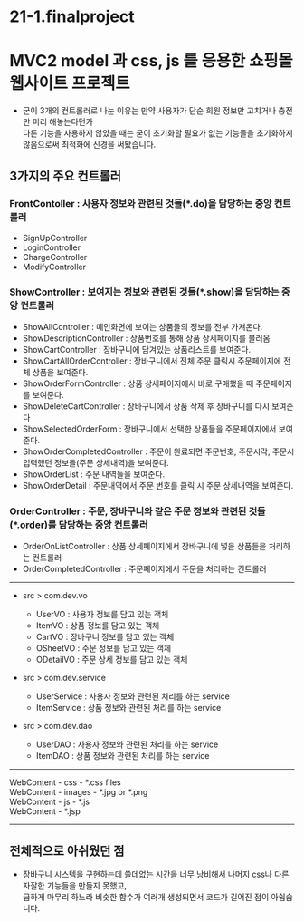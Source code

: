21-1.finalproject
===
# MVC2 model 과 css, js 를 응용한 쇼핑몰 웹사이트 프로젝트
  + 굳이 3개의 컨트롤러로 나눈 이유는 만약 사용자가 단순 회원 정보만 고치거나 충전만 미리 해놓는다던가<br> 다른 기능을 사용하지 않았을 때는 굳이 초기화할 필요가 없는 기능들을 초기화하지 않음으로써 최적화에 신경을 써봤습니다.

## 3가지의 주요 컨트롤러
  ### FrontContoller : 사용자 정보와 관련된 것들(\*.do)을 담당하는 중앙 컨트롤러
  * SignUpController
  * LoginController
  * ChargeController
  * ModifyController  

  ### ShowController : 보여지는 정보와 관련된 것들(\*.show)을 담당하는 중앙 컨트롤러
  * ShowAllController : 메인화면에 보이는 상품들의 정보를 전부 가져온다.
  * ShowDescriptionController : 상품번호를 통해 상품 상세페이지를 불러옴
  * ShowCartController : 장바구니에 담겨있는 상품리스트를 보여준다.
  * ShowCartAllOrderController : 장바구니에서 전체 주문 클릭시 주문페이지에 전체 상품을 보여준다.
  * ShowOrderFormController : 상품 상세페이지에서 바로 구매했을 때 주문페이지를 보여준다.
  * ShowDeleteCartController : 장바구니에서 상품 삭제 후 장바구니를 다시 보여준다
  * ShowSelectedOrderForm : 장바구니에서 선택한 상품들을 주문페이지에서 보여준다.
  * ShowOrderCompletedController : 주문이 완료되면 주문번호, 주문시각, 주문시 입력했던 정보들(주문 상세내역)을 보여준다.
  * ShowOrderList : 주문 내역들을 보여준다.
  * ShowOrderDetail : 주문내역에서 주문 번호를 클릭 시 주문 상세내역을 보여준다.

### OrderController : 주문, 장바구니와 같은 주문 정보와 관련된 것들(\*.order)를 담당하는 중앙 컨트롤러
  * OrderOnListController : 상품 상세페이지에서 장바구니에 넣을 상품들을 처리하는 컨트롤러
  * OrderCompletedController : 주문페이지에서 주문을 처리하는 컨트롤러
***
* src > com.dev.vo
  * UserVO : 사용자 정보를 담고 있는 객체
  * ItemVO : 상품 정보를 담고 있는 객체
  * CartVO : 장바구니 정보를 담고 있는 객체
  * OSheetVO : 주문 정보를 담고 있는 객체
  * ODetailVO : 주문 상세 정보를 담고 있는 객체

* src > com.dev.service
  * UserService : 사용자 정보와 관련된 처리를 하는 service
  * ItemService : 상품 정보와 관련된 처리를 하는 service
 
* src > com.dev.dao
  * UserDAO : 사용자 정보와 관련된 처리를 하는 service
  * ItemDAO : 상품 정보와 관련된 처리를 하는 service
***
WebContent - css - \*.css files <br>
WebContent - images - \*.jpg or \*.png <br>
WebContent - js - \*.js <br>
WebContent - \*.jsp <br>

****
  ## 전체적으로 아쉬웠던 점
  * 장바구니 시스템을 구현하는데 쓸데없는 시간을 너무 낭비해서 나머지 css나 다른 자잘한 기능들을 만들지 못했고,<br> 급하게 마무리 하느라 비슷한 함수가 여러개 생성되면서 코드가 길어진 점이 아쉽습니다.
